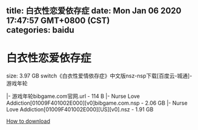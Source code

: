 
title: 白衣性恋爱依存症
date: Mon Jan 06 2020 17:47:57 GMT+0800 (CST)    
categories: baidu
---

# 白衣性恋爱依存症
size: 3.97 GB
 switch《白衣性爱情依存症》中文版nsz-nsp下载[百度云-城通]-游戏年轮
 
|- 游戏年轮bibgame.com官网.url - 114 B
|- Nurse Love Addiction[01009F401002E000][v0]bibgame.com.nsp - 2.06 GB
|- Nurse Love Addiction[01009F401002E000][US][v0].nsz - 1.91 GB

[How to download](https://bpcam.bemobtrk.com/go/2ceec3aa-1ca2-46d6-b9ff-aaa5c184517c?jno=4180)